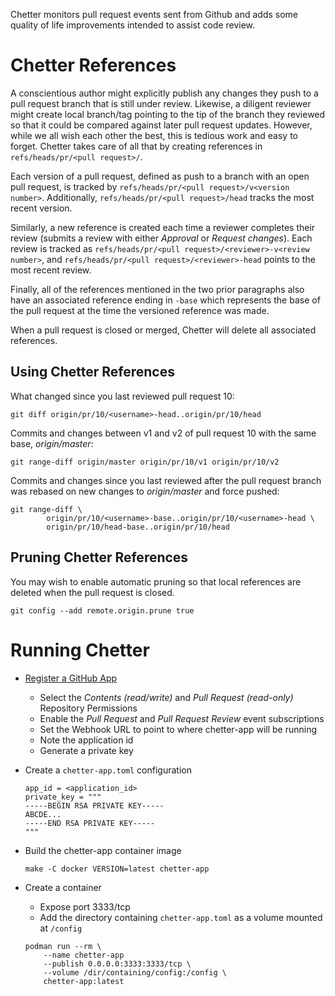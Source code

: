 Chetter monitors pull request events sent from Github and adds some quality of
life improvements intended to assist code review.

# Chetter References
A conscientious author might explicitly publish any changes they push to a pull
request branch that is still under review.  Likewise, a diligent reviewer might
create local branch/tag pointing to the tip of the branch they reviewed so that
it could be compared against later pull request updates.  However, while we all
wish each other the best, this is tedious work and easy to forget.  Chetter
takes care of all that by creating references in `refs/heads/pr/<pull
request>/`.

Each version of a pull request, defined as push to a branch with an open pull
request, is tracked by `refs/heads/pr/<pull request>/v<version number>`.
Additionally, `refs/heads/pr/<pull request>/head` tracks the most recent version.

Similarly, a new reference is created each time a reviewer completes their
review (submits a review with either *Approval* or *Request changes*).  Each
review is tracked as `refs/heads/pr/<pull request>/<reviewer>-v<review number>`,
and `refs/heads/pr/<pull request>/<reviewer>-head` points to the most recent
review.

Finally, all of the references mentioned in the two prior paragraphs also have
an associated reference ending in `-base` which represents the base of the pull
request at the time the versioned reference was made.

When a pull request is closed or merged, Chetter will delete all associated
references.

## Using Chetter References
What changed since you last reviewed pull request 10:

    git diff origin/pr/10/<username>-head..origin/pr/10/head

Commits and changes between v1 and v2 of pull request 10 with the same
base, *origin/master*:

    git range-diff origin/master origin/pr/10/v1 origin/pr/10/v2

Commits and changes since you last reviewed after the pull request branch was
rebased on new changes to *origin/master* and force pushed:

    git range-diff \
            origin/pr/10/<username>-base..origin/pr/10/<username>-head \
            origin/pr/10/head-base..origin/pr/10/head

## Pruning Chetter References
You may wish to enable automatic pruning so that local references are deleted
when the pull request is closed.

    git config --add remote.origin.prune true

# Running Chetter
- [Register a GitHub App](
    https://docs.github.com/en/apps/creating-github-apps/registering-a-github-app/registering-a-github-app)
    - Select the *Contents (read/write)* and *Pull Request (read-only)* Repository Permissions
    - Enable the *Pull Request* and *Pull Request Review* event subscriptions
    - Set the Webhook URL to point to where chetter-app will be running
    - Note the application id
    - Generate a private key

- Create a `chetter-app.toml` configuration

    ```
    app_id = <application_id>
    private_key = """
    -----BEGIN RSA PRIVATE KEY-----
    ABCDE...
    -----END RSA PRIVATE KEY-----
    """
    ```

- Build the chetter-app container image

    ```
    make -C docker VERSION=latest chetter-app
    ```

- Create a container
    - Expose port 3333/tcp
    - Add the directory containing `chetter-app.toml` as a volume mounted at `/config`

    ```
    podman run --rm \
        --name chetter-app
        --publish 0.0.0.0:3333:3333/tcp \
        --volume /dir/containing/config:/config \
        chetter-app:latest
    ```
